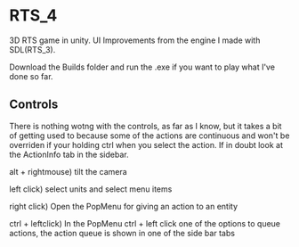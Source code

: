 # RTS_4
3D RTS game in unity. UI Improvements from the engine I made with SDL(RTS_3). 

Download the Builds folder and run the .exe if you want to play what I've done so far.

Controls
---------

There is nothing wotng with the controls, as far as I know, but it takes a bit of getting used to because some of the actions are continuous and won't be overriden if your holding ctrl when you select the action. If in doubt look at the ActionInfo tab in the sidebar.

alt + rightmouse) tilt the camera

left click) select units and select menu items

right click) Open the PopMenu for giving an action to an entity

ctrl + leftclick) In the PopMenu ctrl + left click one of the options to queue actions, the action queue is shown in one of the side bar tabs